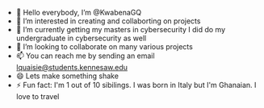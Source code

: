 - 👋 Hello everybody, I’m @KwabenaGQ
- 👀 I’m interested in creating and collaborting on projects 
- 🌱 I’m currently getting my masters in cybersecurity I did do my undergraduate in cybersecurity as well
- 💞️ I’m looking to collaborate on many various projects 
- 📫 You can reach me by sending an email lquaisie@students.kennesaw.edu
- 😄 Lets make something shake 
- ⚡ Fun fact: I'm 1 out of 10 sibilings. I was born in Italy but I'm Ghanaian. I love to travel

<!---
KwabenaGQ/KwabenaGQ is a ✨ special ✨ repository because its `README.md` (this file) appears on your GitHub profile.
You can click the Preview link to take a look at your changes.
--->

